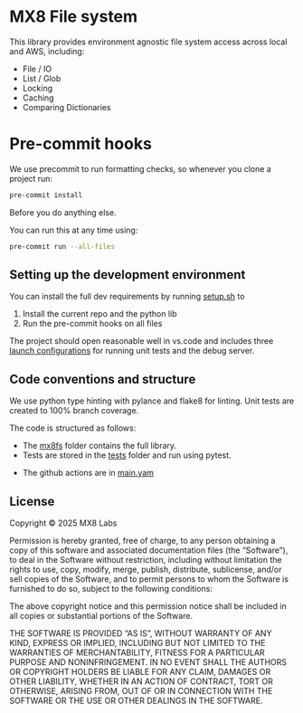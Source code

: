 # MX8 File system

This library provides environment agnostic file system access across local and AWS, including:
- File / IO
- List / Glob
- Locking
- Caching
- Comparing Dictionaries

# Pre-commit hooks

We use precommit to run formatting checks, so whenever you clone a project run:

```bash
pre-commit install
```

Before you do anything else.

You can run this at any time using:

```bash
pre-commit run --all-files
```

## Setting up the development environment

You can install the full dev requirements by running [setup.sh](setup.sh) to
1. Install the current repo and the python lib
1. Run the pre-commit hooks on all files

The project should open reasonable well in vs.code and includes three [launch configurations](.vscode/launch.json) for running unit tests and the debug server.

## Code conventions and structure

We use python type hinting with pylance and flake8 for linting. Unit tests are created to 100% branch coverage.

The code is structured as follows:

- The [mx8fs](mx8fs) folder contains the full library.
- Tests are stored in the [tests](test) folder and run using pytest.

* The github actions are in [main.yam](.github/workflows/main.yml)

## License

Copyright © 2025 MX8 Labs

Permission is hereby granted, free of charge, to any person obtaining a copy of this software and associated
documentation files (the “Software”), to deal in the Software without restriction, including without limitation
the rights to use, copy, modify, merge, publish, distribute, sublicense, and/or sell copies of the Software,
and to permit persons to whom the Software is furnished to do so, subject to the following conditions:

The above copyright notice and this permission notice shall be included in all copies or substantial portions
of the Software.

THE SOFTWARE IS PROVIDED “AS IS”, WITHOUT WARRANTY OF ANY KIND, EXPRESS OR IMPLIED, INCLUDING BUT NOT LIMITED TO
THE WARRANTIES OF MERCHANTABILITY, FITNESS FOR A PARTICULAR PURPOSE AND NONINFRINGEMENT. IN NO EVENT SHALL THE AUTHORS
OR COPYRIGHT HOLDERS BE LIABLE FOR ANY CLAIM, DAMAGES OR OTHER LIABILITY, WHETHER IN AN ACTION OF CONTRACT,
TORT OR OTHERWISE, ARISING FROM, OUT OF OR IN CONNECTION WITH THE SOFTWARE OR THE USE OR OTHER DEALINGS IN THE SOFTWARE.
